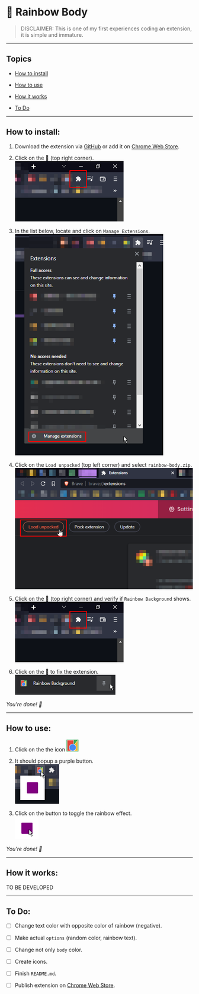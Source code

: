 # :rainbow: Rainbow Body

> DISCLAIMER: This is one of my first experiences coding an extension, it is simple and immature.

---
## Topics
- [How to install](#how-to-install)

- [How to use](#how-to-use)

- [How it works](#how-it-works)

- [To Do](#to-do)

---
## How to install:
1. Download the extension via [GitHub](https://github.com/dudushy/rainbow-body/releases) or add it on [Chrome Web Store](#).

1. Click on the :jigsaw: (top right corner).<br>
![jigsaw](img/jigsaw.png)

1. In the list below, locate and click on `Manage Extensions`.<br>
![manage_ext](img/manage_ext.png)

1. Click on the `Load unpacked` (top left corner) and select `rainbow-body.zip`.<br>
![load_unpacked](img/load_unpacked.png)

1. Click on the :jigsaw: (top right corner) and verify if `Rainbow Background` shows.<br>
![jigsaw](img/jigsaw.png)

1. Click on the :pushpin: to fix the extension.<br>
![pin](img/pin.png)

_You're done! :tada:_

---
## How to use:
1. Click on the the icon ![icon](src/images/get_started32.png)

1. It should popup a purple button.<br>
![popup](img/popup.png)

1. Click on the button to toggle the rainbow effect.<br>
![button](img/button.png)

_You're done! :tada:_

---
## How it works:
TO BE DEVELOPED

---
## To Do:
- [ ] Change text color with opposite color of rainbow (negative).

- [ ] Make actual `options` (random color, rainbow text).

- [ ] Change not only `body` color.

- [ ] Create icons.

- [ ] Finish `README.md`.

- [ ] Publish extension on [Chrome Web Store](https://chrome.google.com/webstore/category/extensions).
